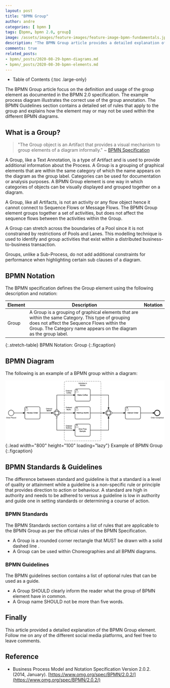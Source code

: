 ```yaml
---
layout: post
title: "BPMN Group"
author: andre
categories: [ bpmn ]
tags: [bpmn, bpmn 2.0, group]
image: /assets/images/feature-images/feature-image-bpmn-fundamentals.jpg
description: "The BPMN Group article provides a detailed explanation of the group element, including the BPMN notation, an example diagram and guidelines."
comments: true
related_posts:
- bpmn/_posts/2020-08-29-bpmn-diagrams.md
- bpmn/_posts/2020-08-30-bpmn-elements.md
---
```


- Table of Contents
{:toc .large-only}

The BPMN Group article focus on the definition and usage of the group element as documented in the BPMN 2.0 
specification. The example process diagram illustrates the correct use of the group annotation. The BPMN Guidelines 
section contains a detailed set of rules that apply to the group and explains how the element may or may not be used 
within the different BPMN diagrams. 

## What is a Group?
> "The Group object is an Artifact that provides a visual mechanism to group elements of a diagram informally." ~ [BPMN Specification][1]


A Group, like a Text Annotation,  is a type of Artifact and is used to provide additional information about the Process. 
A Group is a grouping of graphical elements that are within the same category of which the name appears on the diagram 
as the group label. Categories can be used for documentation or analysis purposes. A BPMN Group element is one way in 
which categories of objects can be visually displayed and grouped together on a diagram.

A Group, like all Artifacts, is not an activity or any flow object hence it cannot connect to Sequence Flows or Message 
Flows. The BPMN Group element groups together a set of activities, but does not affect the sequence flows between the 
activities within the Group. 

A Group can stretch across the boundaries of a Pool since it is not constrained by restrictions of Pools and Lanes. This
modelling technique is used to identify and group activities that exist within a distributed business-to-business 
transaction.

Groups, unlike a Sub-Process, do not add additional constraints for performance when highlighting certain sub clauses
of a diagram.

## BPMN Notation
The BPMN specification defines the Group element using the following description and notation:

| Element | Description | Notation |
|---------|-------------|:--------:|
| Group | A Group is a grouping of graphical elements that are within the same Category. This type of grouping does not affect the Sequence Flows within the Group. The Category name appears on the diagram as the group label. | <iconify-icon height=48px data-icon="bpmn:group"></iconify-icon> |
{:.stretch-table}
BPMN Notation: Group
{:.figcaption}

## BPMN Diagram
The following is an example of a BPMN group within a diagram:

![BPMN Group](/assets/images/posts/bpmn-group/bpmn-group.png){:.lead width="800" height="100" loading="lazy"}
Example of BPMN Group
{:.figcaption}


## BPMN Standards & Guidelines
The difference between standard and guideline is that a standard is a level of quality or attainment while a guideline
is a non-specific rule or principle that provides direction to action or behaviour. A standard are high in authority and
needs to be adhered to versus a guideline is low in authority and guide one in setting standards or determining a course
of action.

### BPMN Standards
The BPMN Standards section contains a list of rules that are applicable to the BPMN Group as per the official
rules of the BPMN Specification.

* A Group is a rounded corner rectangle that MUST be drawn with a solid dashed line .
* A Group can be used within Choreographies and all BPMN diagrams.

### BPMN Guidelines
The BPMN guidelines section contains a list of optional rules that can be used as a guide.

* A Group SHOULD clearly inform the reader what the group of BPMN element have in common. 
* A Group name SHOULD not be more than five words.


## Finally
This article provided a detailed explanation of the BPMN Group element. Follow me on any of the different
social media platforms, and feel free to leave comments.

## Reference
* Business Process Model and Notation Specification Version 2.0.2. (2014, January). [https://www.omg.org/spec/BPMN/2.0.2/](https://www.omg.org/spec/BPMN/2.0.2/)

[1]:https://www.omg.org/spec/BPMN/2.0.2/PDF